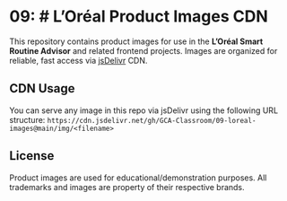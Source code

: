 # 09: # L’Oréal Product Images CDN
This repository contains product images for use in the **L’Oréal Smart Routine Advisor** and related frontend projects. Images are organized for reliable, fast access via [jsDelivr](https://www.jsdelivr.com/github) CDN.

## CDN Usage
You can serve any image in this repo via jsDelivr using the following URL structure: `https://cdn.jsdelivr.net/gh/GCA-Classroom/09-loreal-images@main/img/<filename>`

## License
Product images are used for educational/demonstration purposes. All trademarks and images are property of their respective brands.
